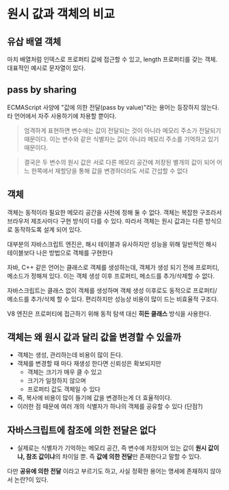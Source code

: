 # 원시 값과 객체의 비교

## 유삽 배열 객체

마치 배열처럼 인덱스로 프로퍼티 값에 접근할 수 있고, length 프로퍼티를 갖는 객체. 대표적인 예시로 문자열이 있다.

## pass by sharing

ECMAScript 사양에 "값에 의한 전달(pass by value)"라는 용어는 등장하지 않는다. 타 언어에서 자주 사용하기에 차용할 뿐이다.

> 엄격하게 표현하면 변수에는 값이 전달되는 것이 아니라 메모리 주소가 전달되기 때문이다. 이는 변수와 같은 식별자는 값이 아니라 메모리 주소를 기억하고 있기 때문이다.

> 결국은 두 변수의 원시 값은 서로 다른 메모리 공간에 저장된 별개의 값이 되어 어느 한쪽에서 재할당을 통해 값을 변경하더라도 서로 간섭할 수 없다

## 객체

객체는 동적이라 필요한 메모리 공간을 사전에 정해 둘 수 없다.
객체는 복잡한 구조라서 브라우저 제조사마다 구현 방식이 다를 수 있다.
따라서 객체는 원시 값과는 다른 방식으로 동작하도록 설계 되어 있다. 

대부분의 자바스크립트 엔진은, 해시 테이블과 유사하지만 성능을 위해 일반적인 해시 테이블보다 나은 방법으로 객체를 구현한다

자바, C++ 같은 언어는 클래스로 객체를 생성하는데, 객체가 생성 되기 전에 프로퍼티, 메소드가 정해져 있다. 이는 객체 생성 이후 프로퍼티, 메소드를 추가/삭제할 수 없다.

자바스크립트는 클래스 없이 객체를 생성하며 객체 생성 이후로도 동적으로 프로퍼티/메소드를 추가/삭제 할 수 있다. 편리하지만 성능상 비용이 많이 드는 비효율적 구조다.

V8 엔진은 프로퍼티에 접근하기 위해 동적 탐색 대신 **히든 클래스** 방식을 사용한다. 

## 객체는 왜 원시 값과 달리 값을 변경할 수 있을까

- 객체는 생성, 관리하는데 비용이 많이 든다.
- 객체를 변경할 때 마다 재생성 한다면 신뢰성은 확보되지만 
  - 객체는 크기가 매우 클 수 있고
  - 크기가 일정하지 않으며
  - 프로퍼티 값도 객체일 수 있다
- 즉, 복사에 비용이 많이 들기에 값을 변경하는게 더 효율적이다.
- 이러한 점 때문에 여러 개의 식별자가 하나의 객체를 공유할 수 있다 (단점?) 

## 자바스크립트에 참조에 의한 전달은 없다

- 실제로는 식별자가 기억하는 메모리 공간, 즉 변수에 저장되어 있는 값이 **원시 값이냐, 참조 값이냐**의 차이일 뿐. 즉 **값에 의한 전달**만 존재한다고 말할 수 있다.

다만 **공유에 의한 전달** 이라고 부르기도 하고, 사실 정확한 용어는 명세에 존재하지 않아서 논란?이 있다. 
